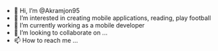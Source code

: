 - 👋 Hi, I’m @Akramjon95
- 👀 I’m interested in creating mobile applications, reading, play football
- 🌱 I’m currently working as a mobile developer
- 💞️ I’m looking to collaborate on ...
- 📫 How to reach me ...

<!---
Akramjon95/Akramjon95 is a ✨ special ✨ repository because its `README.md` (this file) appears on your GitHub profile.
You can click the Preview link to take a look at your changes.
--->
